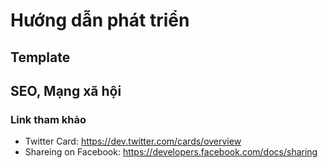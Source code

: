 # Hướng dẫn phát triển

## Template

## SEO, Mạng xã hội

### Link tham khảo

- Twitter Card: https://dev.twitter.com/cards/overview
- Shareing on Facebook: https://developers.facebook.com/docs/sharing

